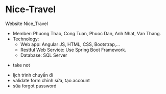 # Nice-Travel
Website Nice_Travel
- Member: Phuong Thao, Cong Tuan, Phuoc Dan, Anh Nhat, Van Thang.
- Technology:
  + Web app: Angular JS, HTML, CSS, Bootstrap,...
  + Restful Web Service: Use Spring Boot Framework.
  + Database: SQL Server


+ take not

- lịch trình chuyến đi
- validate form chỉnh sửa, tạo account
- sửa forgot password

[//]: # (- update mật khẩu tài khoản bên admin)

[//]: # (- bắt lỗi đổi mật khẩu)